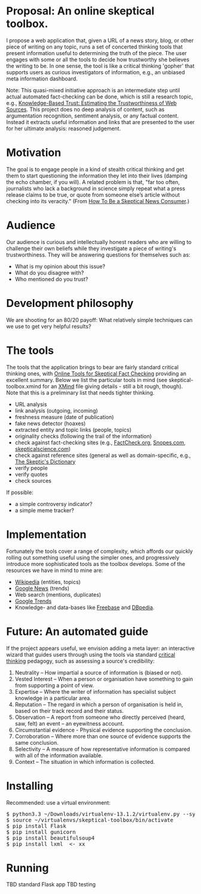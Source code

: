 # Proposal: An online skeptical toolbox.

I propose a web application that, given a URL of a news story, blog, or other piece of writing on any topic, runs a set
of concerted thinking tools that present information useful to determining the truth of the piece. The user engages with
some or all the tools to decide how trustworthy she believes the writing to be. In one sense, the tool is like a
critical thinking 'gopher' that supports users as curious investigators of information, e.g., an unbiased meta
information dashboard.

Note: This quasi-mixed initiative approach is an intermediate step until actual automated fact-checking can be done,
which is still a research topic, e.g., [Knowledge-Based Trust: Estimating the Trustworthiness of Web
Sources](http://arxiv.org/pdf/1502.03519v1.pdf). This project does no deep analysis of content, such as argumentation
recognition, sentiment analysis, or any factual content. Instead it extracts useful information and links that are
presented to the user for her ultimate analysis: reasoned judgement.


# Motivation

The goal is to engage people in a kind of stealth critical thinking and get them to start questioning the information
they let into their lives (damping the echo chamber, if you will). A related problem is that, "far too often,
journalists who lack a background in science simply repeat what a press release claims to be true, or quote from someone
else’s article without checking into its veracity." (From [How To Be a Skeptical News
Consumer](http://www.skeptic.com/eskeptic/13-06-12/).)

# Audience

Our audience is curious and intellectually honest readers who are willing to challenge their own beliefs while they
investigate a piece of writing's trustworthiness. They will be answering questions for themselves such as:

* What is my opinion about this issue?
* What do you disagree with?
* Who mentioned do you trust?


# Development philosophy

We are shooting for an 80/20 payoff: What relatively simple techniques can we use to get very helpful results?


# The tools

The tools that the application brings to bear are fairly standard critical thinking ones, with
[Online Tools for Skeptical Fact Checking](http://www.csicop.org/specialarticles/show/online_tools_for_skeptical_fact_checking)
providing an excellent summary. Below we list the particular tools in mind (see skeptical-toolbox.xmind for an
[XMind](http://www.xmind.net/) file giving details - still a bit rough, though). Note that this is a preliminary list
that needs tighter thinking.

* URL analysis
* link analysis (outgoing, incoming)
* freshness measure (date of publication)
* fake news detector (hoaxes)
* extracted entity and topic links (people, topics)
* originality checks (following the trail of the information)
* check against fact-checking sites (e.g., [FactCheck.org](http://www.factcheck.org/), [Snopes.com](http://snopes.com/),
  [skepticalscience.com](http://skepticalscience.com/))
* check against reference sites (general as well as domain-specific, e.g., [The Skeptic's Dictionary](http://www.skepdic.com/)
* verify people
* verify quotes
* check sources


If possible:
* a simple controversy indicator?
* a simple meme tracker?


# Implementation

Fortunately the tools cover a range of complexity, which affords our quickly rolling out something useful using the
simpler ones, and progressively introduce more sophisticated tools as the toolbox develops. Some of the resources we
have in mind to mine are:

* [Wikipedia](https://www.wikipedia.org/) (entities, topics)
* [Google News](https://news.google.com/) (trends)
* Web search (mentions, duplicates)
* [Google Trends](https://www.google.com/trends/)
* Knowledge- and data-bases like [Freebase](http://www.freebase.com/) and [DBpedia](http://wiki.dbpedia.org/).


# Future: An automated guide

If the project appears useful, we envision adding a meta layer: an interactive wizard that guides users through using
the tools via standard [critical thinking](https://en.wikibooks.org/wiki/A-level_Critical_Thinking) pedagogy, such as
assessing a source's credibility:

1. Neutrality – How impartial a source of information is (biased or not).
2. Vested Interest – When a person or organisation have something to gain from supporting a point of view.
3. Expertise – Where the writer of information has specialist subject knowledge in a particular area.
4. Reputation – The regard in which a person of organisation is held in, based on their track record and their status.
5. Observation – A report from someone who directly perceived (heard, saw, felt) an event – an eyewitness account.
6. Circumstantial evidence - Physical evidence supporting the conclusion.
7. Corroboration – Where more than one source of evidence supports the same conclusion.
8. Selectivity – A measure of how representative information is compared with all of the information available.
9. Context – The situation in which information is collected.


# Installing
Recommended: use a virtual environment:

<pre>
$ python3.3 ~/Downloads/virtualenv-13.1.2/virtualenv.py --system-site-packages ~/virtualenvs/skeptical-toolbox
$ source ~/virtualenvs/skeptical-toolbox/bin/activate
$ pip install Flask
$ pip install gunicorn
$ pip install beautifulsoup4
$ pip install lxml  <- xx
</pre>


# Running
TBD standard Flask app
TBD testing
